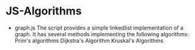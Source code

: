 # JS-Algorithms

* graph.js
  The script provides a simple linkedlist implementation of a graph.
  It has several methods implementing the following algorithms:
    Prim's algorithms
    Dijkstra's Algorithm
    Kruskal's Algorithms
